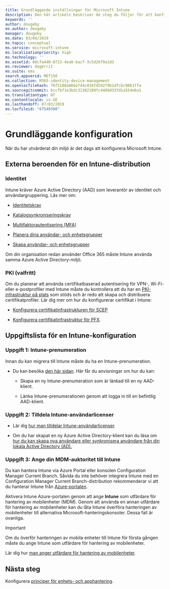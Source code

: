 ```yaml
---
title: Grundläggande inställningar för Microsoft Intune
description: Den här artikeln beskriver de steg du följer för att konfigurera Microsoft Intune.
keywords: ''
author: dougeby
ms.author: dougeby
manager: dougeby
ms.date: 03/04/2019
ms.topic: conceptual
ms.service: microsoft-intune
ms.localizationpriority: high
ms.technology: ''
ms.assetid: 60cfa440-0723-4ea0-bacf-3c5d26f9a1d3
ms.reviewer: dagerrit
ms.suite: ems
search.appverid: MET150
ms.collection: M365-identity-device-management
ms.openlocfilehash: 76f5188a866e744c034fd592f9b1dfcbc9061ffa
ms.sourcegitcommit: bccfbf1e3bdc31382189fc4489d337d1a554e6a1
ms.translationtype: HT
ms.contentlocale: sv-SE
ms.lasthandoff: 07/03/2019
ms.locfileid: "67549390"
---
```

# <a name="basic-setup"></a>Grundläggande konfiguration

När du har utvärderat din miljö är det dags att konfigurera Microsoft Intune.

## <a name="external-dependencies-for-an-intune-deployment"></a>Externa beroenden för en Intune-distribution

### <a name="identity"></a>Identitet

Intune kräver Azure Active Directory (AAD) som leverantör av identitet och användargruppering. Läs mer om:

- [Identitetskrav](https://docs.microsoft.com/azure/active-directory/active-directory-hybrid-identity-design-considerations-overview#design-considerations-overview)

- [Katalogsynkroniseringskrav](https://docs.microsoft.com/azure/active-directory/active-directory-hybrid-identity-design-considerations-directory-sync-requirements)

- [Multifaktorautentisering (MFA)](https://docs.microsoft.com/azure/active-directory/authentication/concept-mfa-howitworks)

- [Planera dina användar- och enhetsgrupper](users-add.md)

- [Skapa användar- och enhetsgrupper](groups-get-started.md)

Om din organisation redan använder Office 365 måste Intune använda samma Azure Active Directory-miljö.

### <a name="pki-optional"></a>PKI (valfritt)

Om du planerar att använda certifikatbaserad autentisering för VPN-, Wi-Fi- eller e-postprofiler med Intune måste du kontrollera att du har en [PKI-infrastruktur på plats](certificates-configure.md) som stöds och är redo att skapa och distribuera certifikatprofiler. Lär dig mer om hur du konfigurerar certifikat i Intune:

- [Konfigurera certifikatinfrastrukturen för SCEP](/intune/certificates-scep-configure)

- [Konfigurera certifikatinfrastruktur för PFX](/intune/certficates-pfx-configure).


## <a name="task-list-for-an-intune-setup"></a>Uppgiftslista för en Intune-konfiguration

### <a name="task-1-intune-subscription"></a>Uppgift 1: Intune-prenumeration

Innan du kan migrera till Intune måste du ha en Intune-prenumeration.

- Du kan besöka [den här sidan](https://admin.microsoft.com/Signup/Signup.aspx?OfferId=40BE278A-DFD1-470a-9EF7-9F2596EA7FF9&dl=INTUNE_A&ali=1#0). Här får du anvisningar om hur du kan:

    - Skapa en ny Intune-prenumeration som är länkad till en ny AAD-klient.

    - Länka Intune-prenumerationen genom att logga in till en befintlig AAD-klient.

### <a name="task-2-assign-intune-user-licenses"></a>Uppgift 2: Tilldela Intune-användarlicenser

- Lär dig [hur man tilldelar Intune-användarlicenser](licenses-assign.md).

- Om du har skapat en ny Azure Active Directory-klient kan du läsa om [hur du kan skapa nya användare eller synkronisera användare från din lokala Active Directory (AD).](https://docs.microsoft.com/azure/active-directory/connect/active-directory-aadconnect)

### <a name="task-3-set-your-mdm-authority-to-intune"></a>Uppgift 3: Ange din MDM-auktoritet till Intune

Du kan hantera Intune via Azure Portal eller konsolen Configuration Manager Current Branch. Såvida du inte behöver integrera Intune med en Configuration Manager Current Branch-distribution rekommenderar vi att du hanterar Intune från [Azure-portalen](https://portal.azure.com).

Aktivera Intune Azure-portalen genom att ange **Intune** som utfärdare för hantering av mobilenheter (MDM). Genom att använda en annan utfärdare för hantering av mobilenheter kan du låta Intune överföra hanteringen av mobilenheter till alternativa Microsoft-hanteringskonsoler. Dessa fall är ovanliga.

> [!IMPORTANT]
> Om du överför hanteringen av mobila enheter till Intune för första gången måste du ange Intune som utfärdare för hantering av mobilenheter.

Lär dig hur [man anger utfärdare för hantering av mobilenheter](mdm-authority-set.md).

## <a name="next-step"></a>Nästa steg

Konfigurera [principer för enhets- och apphantering](migration-guide-configure-policies.md).
